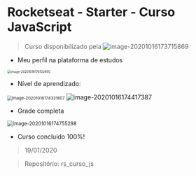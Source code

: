 # Rocketseat - Starter - **Curso JavaScript**

>  Curso disponibilizado pela ![image-20201016173715869](C:\Users\Albervan\AppData\Roaming\Typora\typora-user-images\image-20201016173715869.png)



- Meu perfil na plataforma de estudos

<img src="C:\Users\Albervan\AppData\Roaming\Typora\typora-user-images\image-20201016174132650.png" alt="image-20201016174132650" style="zoom:50%;" /> 

- Nível de aprendizado:

<img src="C:\Users\Albervan\AppData\Roaming\Typora\typora-user-images\image-20201016174331807.png" alt="image-20201016174331807" style="zoom: 67%;" />  ![image-20201016174417387](C:\Users\Albervan\AppData\Roaming\Typora\typora-user-images\image-20201016174417387.png)

- Grade completa

<img src="C:\Users\Albervan\AppData\Roaming\Typora\typora-user-images\image-20201016174755298.png" alt="image-20201016174755298" style="zoom:80%;" /> 

- Curso concluído 100%!
> 19/01/2020


> Repositório: rs_curso_js



